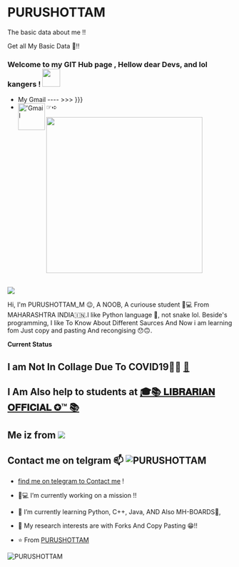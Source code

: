 

# PURUSHOTTAM

The basic data about me !!

Get all My Basic Data 📜!!

### Welcome to my GIT Hub page , Hellow dear Devs, and lol kangers ! <img src="https://raw.githubusercontent.com/MartinHeinz/MartinHeinz/master/wave.gif" width="40px">

- My Gmail ---- >>> }}}
- ☞︎︎︎➪ <a href="purushottam.prof@gmail.com"> <img align="left" alt="'Gmail" width="60px" src="https://telegra.ph/file/6bcaea595e820006cfd03.png" />

</a>

<img src="https://telegra.ph/file/1706e3ec522cbc83f64b5.png" width="350px">

<br />

<br />

![](https://visitor-badge.glitch.me/badge?page_id=PURUSHOTTAM)

Hi, I'm PURUSHOTTAM_M 😉, A NOOB, A curiouse student 👨💻 From MAHARASHTRA INDIA🇮🇳.I like Python language 🐍, not snake lol. Beside's programming, I like To Know About Different Saurces And Now i am learning fom Just copy and pasting And recongising 😯🙃.

**Current Status**

## I am Not In Collage Due To COVID19🦠🦟 [💼](https://img.shields.io/badge/-STUDENDT🤓🤓-Pink)
## I Am Also help to students at  [🎓📚 𝐋𝐈𝐁𝐑𝐀𝐑𝐈𝐀𝐍 𝐎𝐅𝐅𝐈𝐂𝐈𝐀𝐋 ✪™ 📚](https://t.me/Channel_Librarian)
## Me iz from ![](https://img.shields.io/badge/-Maharashtra😁😁-green)

## Contact me on telgram 📫 ![PURUSHOTTAM](https://img.shields.io/badge/@Mr_Purushottam-pink)

- [find me on telegram to Contact me](https://t.me/Purushottam_Mahajan) !

- 👨💻 I’m currently working on a mission !!

- 🌱 I’m currently learning Python, C++, Java, AND Also MH-BOARDS🥺,



- 🤔 My research interests are with Forks And Copy Pasting 😁!!

- ⭐️ From [PURUSHOTTAM](https://github.com/PURUSHOTTAM)

<p align="center">&nbsp;<img align="left" src="https://github-readme-stats.vercel.app/api?username=PURUSHOTTAM&theme=algolia&show_icons=true" alt="PURUSHOTTAM"/></p>

